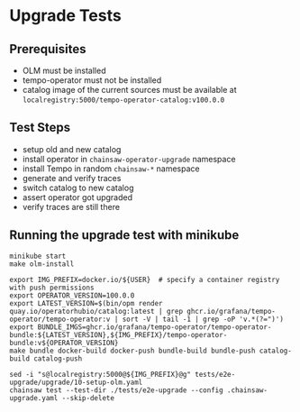 # Upgrade Tests

## Prerequisites
* OLM must be installed
* tempo-operator must not be installed
* catalog image of the current sources must be available at `localregistry:5000/tempo-operator-catalog:v100.0.0`

## Test Steps
* setup old and new catalog
* install operator in `chainsaw-operator-upgrade` namespace
* install Tempo in random `chainsaw-*` namespace
* generate and verify traces
* switch catalog to new catalog
* assert operator got upgraded
* verify traces are still there

## Running the upgrade test with minikube
```
minikube start
make olm-install

export IMG_PREFIX=docker.io/${USER}  # specify a container registry with push permissions
export OPERATOR_VERSION=100.0.0
export LATEST_VERSION=$(bin/opm render quay.io/operatorhubio/catalog:latest | grep ghcr.io/grafana/tempo-operator/tempo-operator:v | sort -V | tail -1 | grep -oP 'v.*(?=")')
export BUNDLE_IMGS=ghcr.io/grafana/tempo-operator/tempo-operator-bundle:${LATEST_VERSION},${IMG_PREFIX}/tempo-operator-bundle:v${OPERATOR_VERSION}
make bundle docker-build docker-push bundle-build bundle-push catalog-build catalog-push

sed -i "s@localregistry:5000@${IMG_PREFIX}@g" tests/e2e-upgrade/upgrade/10-setup-olm.yaml
chainsaw test --test-dir ./tests/e2e-upgrade --config .chainsaw-upgrade.yaml --skip-delete
```
